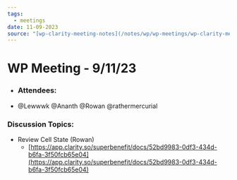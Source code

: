 ```yaml
---
tags:
  - meetings
date: 11-09-2023
source: "[wp-clarity-meeting-notes](/notes/wp/wp-meetings/wp-clarity-meeting-notes.md)"
---
```


# WP Meeting - 9/11/23

- ### Attendees: 
- @Lewwwk @Ananth @Rowan  @rathermercurial 

### Discussion Topics:
- Review Cell State (Rowan) 
	- [https://app.clarity.so/superbenefit/docs/52bd9983-0df3-434d-b6fa-3f50fcb65e04](https://app.clarity.so/superbenefit/docs/52bd9983-0df3-434d-b6fa-3f50fcb65e04)
